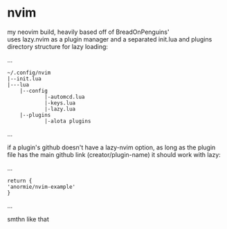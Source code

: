 # nvim
my neovim build, heavily based off of BreadOnPenguins' <br>
uses lazy.nvim as a plugin manager and a separated init.lua and plugins directory structure for lazy loading:

...


    ~/.config/nvim
    |--init.lua
    |---lua
        |--config
                |-automcd.lua
                |-keys.lua
                |-lazy.lua
        |--plugins
                |-alota plugins

...


if a plugin's github doesn't have a lazy-nvim option, as long as the plugin file has the main github link (creator/plugin-name) it should work with lazy:

...

    return {
    'anormie/nvim-example'
    }

...

smthn like that
